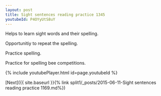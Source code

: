 ```yaml
---
layout: post
title: Sight sentences reading practice 1345
youtubeId: P4OYyUtS8uY
---
```

 
 
Helps to learn sight words and their spelling.

Opportunitiy to repeat the spelling. 

Practice spelling. 
 
Practice for spelling bee competitions. 
 
{% include youtubePlayer.html id=page.youtubeId %}
 
 

[Next]({{ site.baseurl }}{% link  split1/_posts/2015-06-11-Sight sentences reading practice 1169.md%})
 
